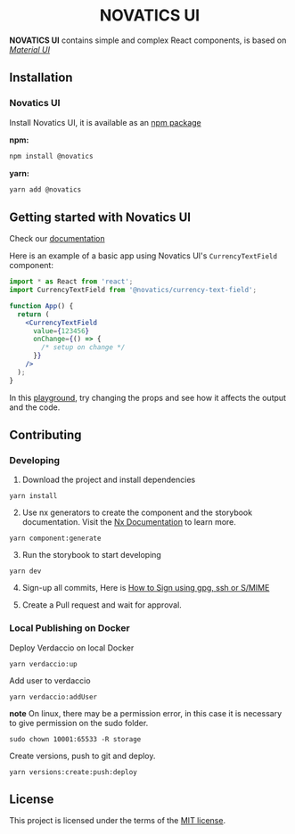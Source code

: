<h1 align="center">NOVATICS UI</h1>

**NOVATICS UI** contains simple and complex React components, is based on [_Material UI_](https://mui.com/material-ui/getting-started/overview/)

## Installation

### Novatics UI

Install Novatics UI, it is available as an [npm package](https://www.npmjs.com/package/novatics)

**npm:**

```sh
npm install @novatics
```

**yarn:**

```sh
yarn add @novatics
```

## Getting started with Novatics UI

Check our [documentation](https://components.novatics.com.br/?path=/story/intro--page)

Here is an example of a basic app using Novatics UI's `CurrencyTextField` component:

```jsx
import * as React from 'react';
import CurrencyTextField from '@novatics/currency-text-field';

function App() {
  return (
    <CurrencyTextField
      value={123456}
      onChange={() => {
        /* setup on change */
      }}
    />
  );
}
```

In this [playground](https://components.novatics.com.br/?path=/docs/currency-textfield--playground), try changing the props and see how it affects the output and the code.

## Contributing

### Developing

1. Download the project and install dependencies

```shell
yarn install
```

2. Use nx generators to create the component and the storybook documentation. Visit the [Nx Documentation](https://nx.dev) to learn more.

```shell
yarn component:generate 
```

3. Run the storybook to start developing

```shell
yarn dev

```

4. Sign-up all commits, Here is [How to Sign using gpg, ssh or S/MIME](https://docs.github.com/en/authentication/managing-commit-signature-verification/signing-commits)

5. Create a Pull request and wait for approval.

### Local Publishing on Docker

Deploy Verdaccio on local Docker

```shell
yarn verdaccio:up
```

Add user to verdaccio

```shell
yarn verdaccio:addUser
```

**note** On linux, there may be a permission error, in this case it is necessary to give permission on the sudo folder.

```shell
sudo chown 10001:65533 -R storage
```

Create versions, push to git and deploy.

```shell
yarn versions:create:push:deploy
```

## License

This project is licensed under the terms of the
[MIT license](/LICENSE).
